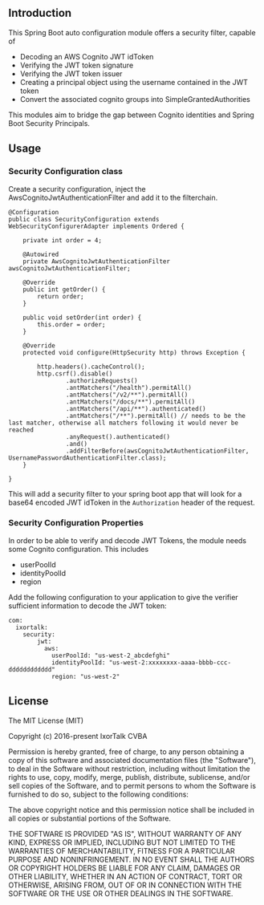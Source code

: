 ## Introduction

This Spring Boot auto configuration module offers a security filter, capable of 

- Decoding an AWS Cognito JWT idToken
- Verifying the JWT token signature
- Verifying the JWT token issuer
- Creating a principal object using the username contained in the JWT token
- Convert the associated cognito groups into SimpleGrantedAuthorities

This modules aim to bridge the gap between Cognito identities and Spring Boot Security Principals.

## Usage


### Security Configuration class
Create a security configuration, inject the AwsCognitoJwtAuthenticationFilter and add it to the filterchain.

```
@Configuration
public class SecurityConfiguration extends WebSecurityConfigurerAdapter implements Ordered {

	private int order = 4;

	@Autowired
	private AwsCognitoJwtAuthenticationFilter awsCognitoJwtAuthenticationFilter;

	@Override
	public int getOrder() {
		return order;
	}

	public void setOrder(int order) {
		this.order = order;
	}

	@Override
	protected void configure(HttpSecurity http) throws Exception {

		http.headers().cacheControl();
		http.csrf().disable()
				.authorizeRequests()
				.antMatchers("/health").permitAll()
				.antMatchers("/v2/**").permitAll()
				.antMatchers("/docs/**").permitAll()
				.antMatchers("/api/**").authenticated()
				.antMatchers("/**").permitAll() // needs to be the last matcher, otherwise all matchers following it would never be reached
				.anyRequest().authenticated()
				.and()
				.addFilterBefore(awsCognitoJwtAuthenticationFilter, UsernamePasswordAuthenticationFilter.class);
	}

}
```


This will add a security filter to your spring boot app that will look for a base64 encoded JWT idToken in the `Authorization` header of the request.

### Security Configuration Properties

In order to be able to verify and decode JWT Tokens, the module needs some Cognito configuration. This includes

- userPoolId
- identityPoolId
- region



Add the following configuration to your application to give the verifier sufficient information to decode the JWT token:

```
com:
  ixortalk:
    security:
        jwt:
          aws:
            userPoolId: "us-west-2_abcdefghi"
            identityPoolId: "us-west-2:xxxxxxxx-aaaa-bbbb-ccc-dddddddddddd"
            region: "us-west-2"
```            


## License

The MIT License (MIT)

Copyright (c) 2016-present IxorTalk CVBA

Permission is hereby granted, free of charge, to any person obtaining a copy
of this software and associated documentation files (the "Software"), to deal
in the Software without restriction, including without limitation the rights
to use, copy, modify, merge, publish, distribute, sublicense, and/or sell
copies of the Software, and to permit persons to whom the Software is
furnished to do so, subject to the following conditions:

The above copyright notice and this permission notice shall be included in all
copies or substantial portions of the Software.

THE SOFTWARE IS PROVIDED "AS IS", WITHOUT WARRANTY OF ANY KIND, EXPRESS OR
IMPLIED, INCLUDING BUT NOT LIMITED TO THE WARRANTIES OF MERCHANTABILITY,
FITNESS FOR A PARTICULAR PURPOSE AND NONINFRINGEMENT. IN NO EVENT SHALL THE
AUTHORS OR COPYRIGHT HOLDERS BE LIABLE FOR ANY CLAIM, DAMAGES OR OTHER
LIABILITY, WHETHER IN AN ACTION OF CONTRACT, TORT OR OTHERWISE, ARISING FROM,
OUT OF OR IN CONNECTION WITH THE SOFTWARE OR THE USE OR OTHER DEALINGS IN THE
SOFTWARE.
